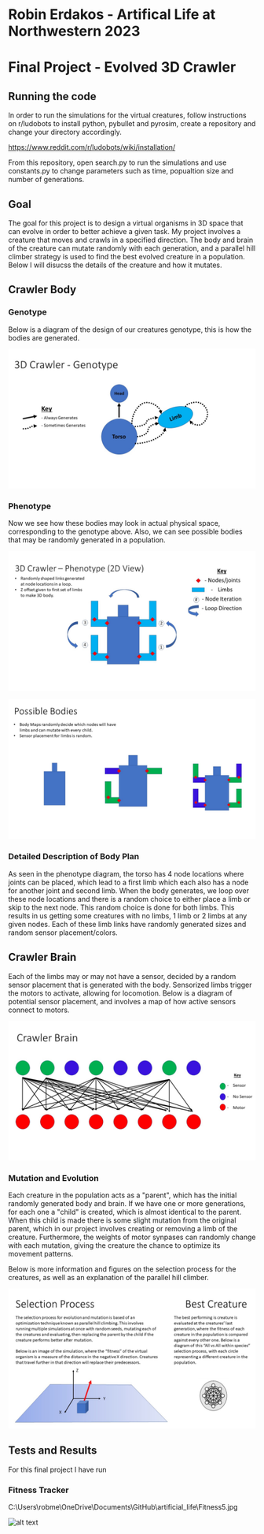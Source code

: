# Robin Erdakos - Artifical Life at Northwestern 2023
# Final Project - Evolved 3D Crawler

## Running the code

In order to run the simulations for the virtual creatures, follow instructions on r/ludobots to install python, pybullet and pyrosim, 
create a repository and change your directory accordingly.

https://www.reddit.com/r/ludobots/wiki/installation/

From this repository, open search.py to run the simulations and use constants.py to change parameters such as time, popualtion size and number of generations.

## Goal

The goal for this project is to design a virtual organisms in 3D space that can evolve in order to better achieve a given task. My project involves a creature
that moves and crawls in a specified direction. The body and brain of the creature can mutate randomly with each generation, and a parallel hill climber 
strategy is used to find the best evolved creature in a population. Below I will disucss the details of the creature and how it mutates.

## Crawler Body

### Genotype

Below is a diagram of the design of our creatures genotype, this is how the bodies are generated.

![alt text](https://github.com/rerdakos/artificial_life/blob/Final/Genotype_.jpg?raw=true)

### Phenotype

Now we see how these bodies may look in actual physical space, corresponding to the genotype above. Also, we can see possible bodies
that may be randomly generated in a population.

![alt text](https://github.com/rerdakos/artificial_life/blob/Final/Phenotype_.jpg?raw=true)

![alt text](https://github.com/rerdakos/artificial_life/blob/Final/bodies_.jpg?raw=true)

### Detailed Description of Body Plan

As seen in the phenotype diagram, the torso has 4 node locations where joints can be placed, which lead to a 
first limb which each also has a node for another joint and second limb. When the body generates, we loop over these node locations and there is a random
choice to either place a limb or skip to the next node. This random choice is done for both limbs. This results in us getting some creatures with no limbs, 1 limb or 2 limbs 
at any given nodes. Each of these limb links have randomly generated sizes and random sensor placement/colors.

## Crawler Brain

Each of the limbs may or may not have a sensor, decided by a random sensor placement that is generated with the body. Sensorized limbs trigger the motors
to activate, allowing for locomotion. Below is a diagram of potential sensor placement, and involves a map of how active sensors connect to motors.

![alt text](https://github.com/rerdakos/artificial_life/blob/Final/brain_.jpg?raw=true)

### Mutation and Evolution

Each creature in the population acts as a "parent", which has the initial randomly generated body and brain. If we have one or more generations, for 
each one a "child" is created, which is almost identical to the parent. When this child is made there is some slight mutation from the original parent, 
which in our project involves creating or removing a limb of the creature. Furthermore, the weights of motor synpases can randomly change with each mutation, 
giving the creature the chance to optimize its movement patterns.

Below is more information and figures on the selection process for the creatures, as well as an explanation of the parallel hill climber.

![alt text](https://github.com/rerdakos/artificial_life/blob/Final/selection_.jpg?raw=true)

## Tests and Results

For this final project I have run 
### Fitness Tracker

C:\Users\robme\OneDrive\Documents\GitHub\artificial_life\Fitness5.jpg

![alt text](https://github.com/rerdakos/artificial_life/blob/Fitness5.jpg?raw=true)
